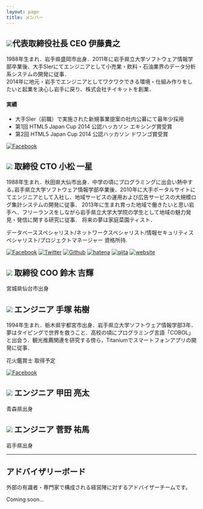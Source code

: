 ```yaml
---
layout: page 
title: メンバー
---
```



## <img src="https://graph.facebook.com/takayuki.ito.739/picture" class="avatar" /><span>代表取締役社長 CEO 伊藤貴之</span>
1988年生まれ．岩手県盛岡市出身．2011年に岩手県立大学ソフトウェア情報学部卒業後、大手SIerにてエンジニアとして小売業・飲料・石油業界のデータ分析系システムの開発に従事．  
2014年に地元・岩手でエンジニアとしてワクワクできる環境・仕組み作りをしたいと起業を決心し岩手に戻り、株式会社チイキットを創業．

#### 実績  
- 大手SIer（前職）で実施された新規事業提案の社内公募にて最年少採用
- 第1回 HTML5 Japan Cup 2014 公認ハッカソン エキシング賞受賞
- 第2回 HTML5 Japan Cup 2014 公認ハッカソン ドワンゴ賞受賞

[![Facebook](/images/facebook.png)](https://www.facebook.com/takayuki.ito.739)

## <img src="https://graph.facebook.com/isseium/picture" class="avatar" /> 取締役 CTO 小松 一星
1988年生まれ．秋田県大仙市出身．中学の頃にプログラミングに出会い熱中する｡岩手県立大学ソフトウェア情報学部卒業後、2010年に大手ポータルサイトにてエンジニアとして入社し、地域サービスの運用および広告サービスの大規模ログ集計システムの開発に従事．
2013年に生まれ育った地域で働きたいと思い岩手へ．フリーランスをしながら岩手県立大学大学院の学生として地域の魅力発見・発信に関する研究に従事． 将来の夢は家庭菜園ティスト．

データベーススペシャリスト/ネットワークスペシャリスト/情報セキュリティスペシャリスト/プロジェクトマネージャー 資格所持.

[![Facebook](/images/facebook.png)](https://www.facebook.com/isseium) [![Twitter](/images/twitter.png)](http://twitter.com/isseium) [![Github](/images/github.png)](http://github.com/isseium) [![hatena](/images/hatena.png)](http://isseium.hateblo.jp) [![qiita](/images/qiita.png)](http://qiita.com/isseium) [![website](/images/star.png)](http://ikmz.net) 

## <img src="https://graph.facebook.com/yoshiki.suzuki.5/picture" class="avatar" />  取締役 COO 鈴木 吉輝
宮城県仙台市出身

## <img src="https://graph.facebook.com/te2ka/picture" class="avatar" /> エンジニア 手塚 祐樹
1994年生まれ．栃木県宇都宮市出身．岩手県立大学ソフトウェア情報学部3年．夢はタイピングで世界を救うこと．高校の頃にプログラミング言語「COBOL」と出会う．観光推薦関連を研究する傍ら，Titaniumでスマートフォンアプリの開発に従事．

花火鑑賞士 取得予定

[![Facebook](/images/facebook.png)](https://www.facebook.com/te2ka)

## <img src="https://graph.facebook.com/ryo.alter/picture" class="avatar" /> エンジニア 甲田 亮太
青森県出身

## <img src="https://graph.facebook.com/canno.yuma/picture" class="avatar" /> エンジニア 菅野 祐馬
岩手県出身

----- 

## アドバイザリーボード

外部の有識者・専門家で構成される経営陣に対するアドバイザーチームです。

Coming soon...
